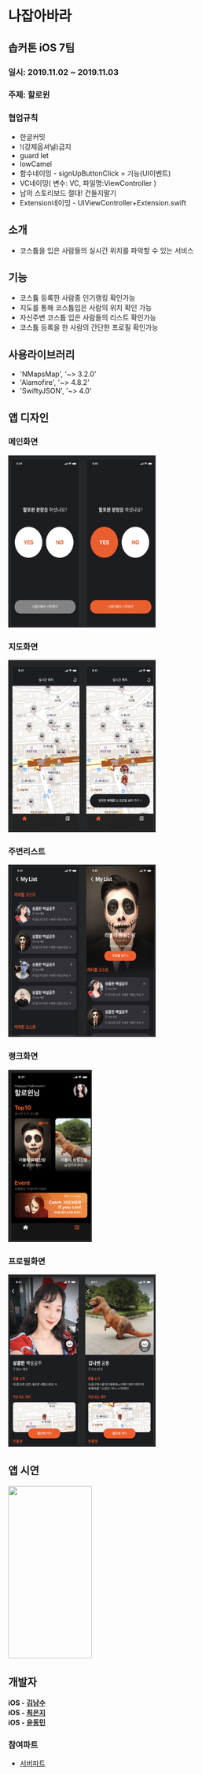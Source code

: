 # 나잡아바라
## 솝커톤 iOS 7팀

###  일시: 2019.11.02 ~ 2019.11.03

### 주제: 할로윈

### 협업규칙
* 한글커밋
* !(강제옵셔널)금지
* guard let
* lowCamel
* 함수네이밍 - signUpButtonClick = 기능(UI이벤트)
* VC네이밍( 변수: VC, 파일명:ViewController )
* 남의 스토리보드 절대! 건들지말기
* Extension네이밍 - UIViewController+Extension.swift


## 소개

* 코스튬을 입은 사람들의 실시간 위치를 파악할 수 있는 서비스

## 기능

* 코스튬 등록한 사람중 인기랭킹 확인가능
* 지도를 통해 코스튬입은 사람의 위치 확인 가능
* 자신주변 코스튬 입은 사람들의 리스트 확인가능
* 코스튬 등록을 한 사람의 간단한 프로필 확인가능

## 사용라이브러리

* 'NMapsMap', '~> 3.2.0'
* 'Alamofire', '~> 4.8.2'
* 'SwiftyJSON', '~> 4.0'

## 앱 디자인

### 메인화면
<img src="./READMEImg/main.png" width="300" height="350">

### 지도화면
<img src="./READMEImg/map.png" width="300" height="350">

### 주변리스트
<img src="./READMEImg/near.png" width="300" height="350">

### 랭크화면
<img src="./READMEImg/rank.png" width="170" height="350">

### 프로필화면
<img src="./READMEImg/profile.png" width="300" height="350">

## 앱 시연
<img src="./READMEImg/나잡아봐라.gif" width="170" height="350">


## 개발자
__iOS - [김남수](https://github.com/namsoo5)__
<br>
__iOS - [최은지](https://github.com/ChoiEunji0114)__
<br>
__iOS - [윤동민](https://github.com/dongminyoon)__

### 참여파트
* [서버파트](https://github.com/Sopkarthon/Server)